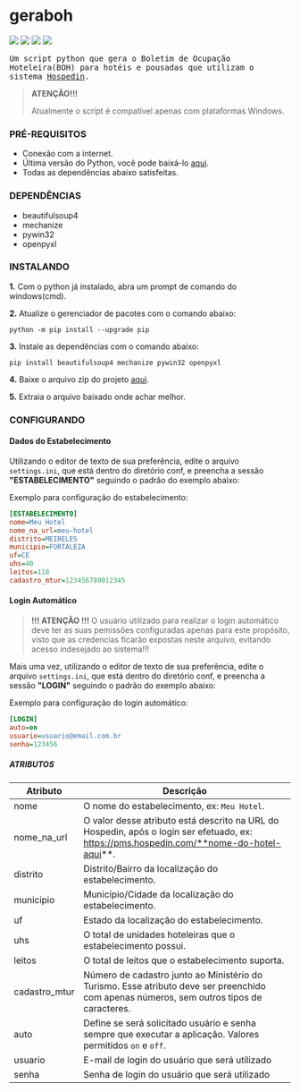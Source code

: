 <h1>geraboh</h1>

<p>
  <img src="https://img.shields.io/badge/maintained%3F-Yes-339933?style=flat-square">&nbsp;<img src="https://img.shields.io/github/license/stenioas/malpi?style=flat-square">&nbsp;<img src="https://img.shields.io/github/issues/stenioas/malpi?color=violet&style=flat-square">&nbsp;<img src="https://img.shields.io/github/stars/stenioas/malpi?style=flat-square">
</p>

<samp>Um script python que gera o Boletim de Ocupação Hoteleira(BOH) para hotéis e pousadas que utilizam o sistema <a href="https://www.hospedin.com">Hospedin</a>.</samp>

> **ATENÇÃO!!!**
>
> Atualmente o script é compatível apenas com plataformas Windows.

### PRÉ-REQUISITOS

- Conexão com a internet.
- Última versão do Python, você pode baixá-lo [aqui](https://www.python.org/).
- Todas as dependências abaixo satisfeitas.

### DEPENDÊNCIAS

- beautifulsoup4
- mechanize
- pywin32
- openpyxl

### INSTALANDO

**1.** Com o python já instalado, abra um prompt de comando do windows(cmd).

**2.** Atualize o gerenciador de pacotes com o comando abaixo:

    python -m pip install --upgrade pip

**3.** Instale as dependências com o comando abaixo:

    pip install beautifulsoup4 mechanize pywin32 openpyxl

**4.** Baixe o arquivo zip do projeto [aqui](https://github.com/stenioas/geraboh/archive/refs/heads/master.zip).

**5.** Extraia o arquivo baixado onde achar melhor.

### CONFIGURANDO

#### **Dados do Estabelecimento**

Utilizando o editor de texto de sua preferência, edite o arquivo `settings.ini`, que está dentro do diretório conf, e preencha a sessão **"ESTABELECIMENTO"** seguindo o padrão do exemplo abaixo:

Exemplo para configuração do estabelecimento:

```ini
[ESTABELECIMENTO]
nome=Meu Hotel
nome_na_url=meu-hotel
distrito=MEIRELES
municipio=FORTALEZA
uf=CE
uhs=40
leitos=118
cadastro_mtur=123456789012345
```

#### **Login Automático**

> **!!! ATENÇÃO !!!** O usuário utilizado para realizar o login automático deve ter as suas pemissões configuradas apenas para este propósito, visto que as credencias ficarão expostas neste arquivo, evitando acesso indesejado ao sistema!!!

Mais uma vez, utilizando o editor de texto de sua preferência, edite o arquivo `settings.ini`, que está dentro do diretório conf, e preencha a sessão **"LOGIN"** seguindo o padrão do exemplo abaixo:

Exemplo para configuração do login automático:

```ini
[LOGIN]
auto=on
usuario=usuario@email.com.br
senha=123456
```

##### **ATRIBUTOS**

| Atributo      | Descrição                                                                                                                                |
| ------------- | ---------------------------------------------------------------------------------------------------------------------------------------- |
| nome          | O nome do estabelecimento, ex: `Meu Hotel`.                                                                                              |
| nome_na_url   | O valor desse atributo está descrito na URL do Hospedin, após o login ser efetuado, ex: https://pms.hospedin.com/**nome-do-hotel-aqui**. |
| distrito      | Distrito/Bairro da localização do estabelecimento.                                                                                       |
| municipio     | Município/Cidade da localização do estabelecimento.                                                                                      |
| uf            | Estado da localização do estabelecimento.                                                                                                |
| uhs           | O total de unidades hoteleiras que o estabelecimento possui.                                                                             |
| leitos        | O total de leitos que o estabelecimento suporta.                                                                                         |
| cadastro_mtur | Número de cadastro junto ao Ministério do Turismo. Esse atributo deve ser preenchido com apenas números, sem outros tipos de caracteres. |
| auto          | Define se será solicitado usuário e senha sempre que executar a aplicação. Valores permitidos `on` e `off`.                              |
| usuario       | E-mail de login do usuário que será utilizado                                                                                            |
| senha         | Senha de login do usuário que será utilizado                                                                                             |
